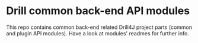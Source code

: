 # Drill common back-end API modules

This repo contains common back-end related Drill4J project parts (common and plugin API modules).
Have a look at modules' readmes for further info.
